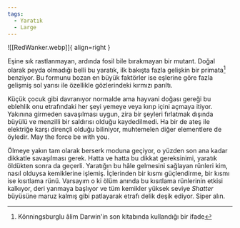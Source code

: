 ```yaml
---  
tags:  
  - Yaratık  
  - Large  
---  
```

![[RedWanker.webp]]{ align=right }  
  
Eşine sık rastlanmayan, ardında fosil bile bırakmayan bir mutant. Doğal olarak peyda olmadığı belli bu yaratık, ilk bakışta fazla gelişkin bir primata[^1] benziyor. Bu formunu bozan en büyük faktörler ise eşlerine göre fazla gelişmiş sol yarısı ile özellikle gözlerindeki kırmızı parıltı.  
  
Küçük çocuk gibi davranıyor normalde ama hayvani doğası gereği bu eblehlik onu etrafındaki her şeyi yemeye veya kırıp içini açmaya itiyor. Yakınına girmeden savaşılması uygun, zira bir şeyleri fırlatmak dışında büyülü ve menzilli bir saldırısı olduğu kaydedilmedi. Ha bir de ateş ile elektriğe karşı dirençli olduğu biliniyor, muhtemelen diğer elementlere de öyledir. May the force be with you.  
  
Ölmeye yakın tam olarak berserk moduna geçiyor, o yüzden son ana kadar dikkatle savaşılması gerek. Hatta ve hatta bu dikkat gereksinimi, yaratık öldükten sonra da geçerli. Yaratığın bu hâle gelmesini sağlayan rünleri kim, nasıl olduysa kemiklerine işlemiş. İçlerinden bir kısmı güçlendirme, bir kısmı ise kısıtlama rünü. Varsayım o ki ölüm anında bu kısıtlama rünlerinin etkisi kalkıyor, deri yanmaya başlıyor ve tüm kemikler yüksek seviye *Shatter* büyüsüne maruz kalmış gibi patlayarak etrafı delik deşik ediyor. Siper alın.  
  
[^1]: Könningsburglu âlim Darwin'in son kitabında kullandığı bir ifade